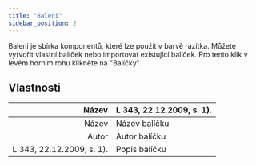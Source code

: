 ```yaml
---
title: "Balení"
sidebar_position: 2
---
```


Balení je sbírka komponentů, které lze použít v barvě razítka. Můžete vytvořit vlastní balíček nebo importovat existující balíček. Pro tento klik v levém horním rohu klikněte na "Balíčky".

## Vlastnosti

|                     Název | L 343, 22.12.2009, s. 1). |
| -------------------------:|:------------------------- |
|                     Název | Název balíčku             |
|                     Autor | Autor balíčku             |
| L 343, 22.12.2009, s. 1). | Popis balíčku             |
